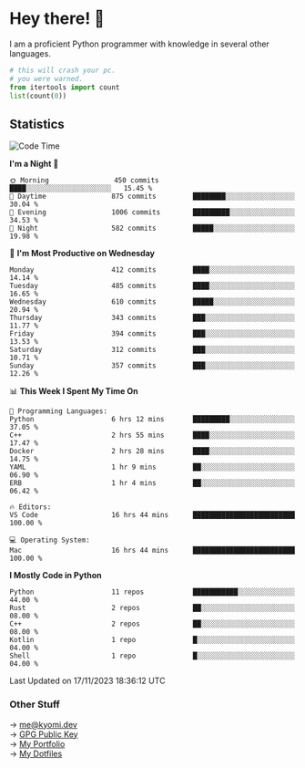 # Hey there! 👋

I am a proficient Python programmer with knowledge in several other languages.

```py
# this will crash your pc.
# you were warned.
from itertools import count
list(count(0))
```

## Statistics
<!--START_SECTION:waka-->
![Code Time](http://img.shields.io/badge/Code%20Time-626%20hrs%2036%20mins-blue)

**I'm a Night 🦉** 

```text
🌞 Morning                450 commits         ████░░░░░░░░░░░░░░░░░░░░░   15.45 % 
🌆 Daytime                875 commits         ████████░░░░░░░░░░░░░░░░░   30.04 % 
🌃 Evening                1006 commits        █████████░░░░░░░░░░░░░░░░   34.53 % 
🌙 Night                  582 commits         █████░░░░░░░░░░░░░░░░░░░░   19.98 % 
```
📅 **I'm Most Productive on Wednesday** 

```text
Monday                   412 commits         ████░░░░░░░░░░░░░░░░░░░░░   14.14 % 
Tuesday                  485 commits         ████░░░░░░░░░░░░░░░░░░░░░   16.65 % 
Wednesday                610 commits         █████░░░░░░░░░░░░░░░░░░░░   20.94 % 
Thursday                 343 commits         ███░░░░░░░░░░░░░░░░░░░░░░   11.77 % 
Friday                   394 commits         ███░░░░░░░░░░░░░░░░░░░░░░   13.53 % 
Saturday                 312 commits         ███░░░░░░░░░░░░░░░░░░░░░░   10.71 % 
Sunday                   357 commits         ███░░░░░░░░░░░░░░░░░░░░░░   12.26 % 
```


📊 **This Week I Spent My Time On** 

```text
💬 Programming Languages: 
Python                   6 hrs 12 mins       █████████░░░░░░░░░░░░░░░░   37.05 % 
C++                      2 hrs 55 mins       ████░░░░░░░░░░░░░░░░░░░░░   17.47 % 
Docker                   2 hrs 28 mins       ████░░░░░░░░░░░░░░░░░░░░░   14.75 % 
YAML                     1 hr 9 mins         ██░░░░░░░░░░░░░░░░░░░░░░░   06.90 % 
ERB                      1 hr 4 mins         ██░░░░░░░░░░░░░░░░░░░░░░░   06.42 % 

🔥 Editors: 
VS Code                  16 hrs 44 mins      █████████████████████████   100.00 % 

💻 Operating System: 
Mac                      16 hrs 44 mins      █████████████████████████   100.00 % 
```

**I Mostly Code in Python** 

```text
Python                   11 repos            ███████████░░░░░░░░░░░░░░   44.00 % 
Rust                     2 repos             ██░░░░░░░░░░░░░░░░░░░░░░░   08.00 % 
C++                      2 repos             ██░░░░░░░░░░░░░░░░░░░░░░░   08.00 % 
Kotlin                   1 repo              █░░░░░░░░░░░░░░░░░░░░░░░░   04.00 % 
Shell                    1 repo              █░░░░░░░░░░░░░░░░░░░░░░░░   04.00 % 
```




 Last Updated on 17/11/2023 18:36:12 UTC
<!--END_SECTION:waka-->

### Other Stuff

→ [me@kyomi.dev](mailto:me@kyomi.dev)\
→ [GPG Public Key](https://github.com/bitterteriyaki.gpg)\
→ [My Portfolio](https://kyomi.dev)\
→ [My Dotfiles](https://github.com/bitterteriyaki/dotfiles)
